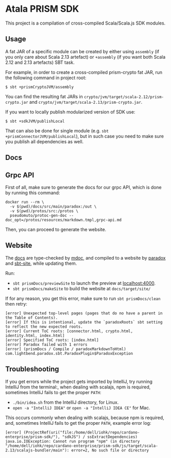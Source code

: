 # Atala PRISM SDK

This project is a compilation of cross-compiled Scala/Scala.js SDK modules.

## Usage

A fat JAR of a specific module can be created by either using `assembly` (if you only care about Scala 2.13 artefact) or `+assembly` (if you want both Scala 2.12 and 2.13 artefacts) SBT task.

For example, in order to create a cross-compiled prism-crypto fat JAR, run the following command in project root:
```
$ sbt +prismCryptoJVM/assembly
```

You can find the resulting fat JARs in `crypto/jvm/target/scala-2.12/prism-crypto.jar` and `crypto/jvm/target/scala-2.13/prism-crypto.jar`.

If you want to locally publish modularized version of SDK use:

```
$ sbt +sdkJVM/publishLocal
```

That can also be done for single module (e.g. `sbt +prismConnectorJVM/publishLocal`), but in such case you need to make sure you publish all dependencies as well.

## Docs

## Grpc API
First of all, make sure to generate the docs for our grpc API, which is done by running this command:

```shell script
docker run --rm \
  -v $(pwd)/docs/src/main/paradox:/out \
  -v $(pwd)/protos/src:/protos \
  pseudomuto/protoc-gen-doc --doc_opt=/protos/resources/markdown.tmpl,grpc-api.md
```

Then, you can proceed to generate the website.

## Website
The [docs](docs) are type-checked by [mdoc](https://github.com/olafurpg/mdoc), and compiled to a website by [paradox](https://github.com/lightbend/paradox) and [sbt-site](https://github.com/sbt/sbt-site), while updating them.
 
Run:
- `sbt prismDocs/previewSite` to launch the preview at [localhost:4000](https://localhost:4000).
- `sbt prismDocs/makeSite` to build the website at `docs/target/site/`

If for any reason, you get this error, make sure to run `sbt prismDocs/clean` then retry:

```
[error] Unexpected top-level pages (pages that do no have a parent in the Table of Contents).
[error] If this is intentional, update the `paradoxRoots` sbt setting to reflect the new expected roots.
[error] Current ToC roots: [connector.html, crypto.html, identity.html, index.html]
[error] Specified ToC roots: [index.html]
[error] Paradox failed with 1 errors
[error] (prismDocs / Compile / paradoxMarkdownToHtml) com.lightbend.paradox.sbt.ParadoxPlugin$ParadoxException
```

## Troubleshooting
If you get errors while the project gets imported by IntelliJ, try running IntelliJ from the terminal:, when dealing with scalajs, npm is required, sometimes IntelliJ fails to get the proper `PATH`:
- `./bin/idea.sh` from the IntelliJ directory, for Linux.
- `open -a "IntelliJ IDEA"` or `open -a "IntelliJ IDEA CE"` for Mac.


This occurs commonly when dealing with scalajs, because npm is required, and, sometimes IntelliJ fails to get the proper `PATH`, example error log:

```
[error] (ProjectRef(uri("file:/home/dell/iohk/repo/cardano-enterprise/prism-sdk/"), "sdkJS") / ssExtractDependencies) java.io.IOException: Cannot run program "npm" (in directory "/home/dell/iohk/repo/cardano-enterprise/prism-sdk/js/target/scala-2.13/scalajs-bundler/main"): error=2, No such file or directory
```
